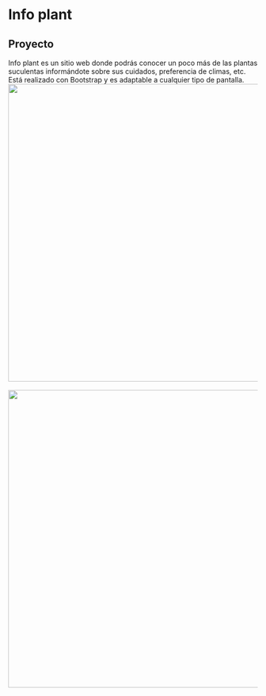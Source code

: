 # Info plant

## **Proyecto**
Info plant es un sitio web donde podrás conocer un poco más de las plantas suculentas informándote sobre sus cuidados, preferencia de climas, etc. Está realizado con Bootstrap y es adaptable a cualquier tipo de pantalla.</br>
<img src="https://i.ibb.co/txHf7m9/cover.png" style="width:600px;"/> </br></br>
<img src="https://i.ibb.co/0GyNfst/content.png" style="width:600px;"/> 